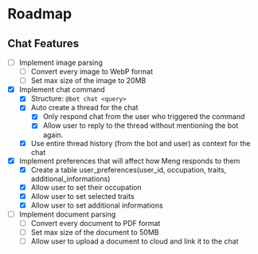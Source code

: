 # Roadmap

## Chat Features

-   [ ] Implement image parsing
    -   [ ] Convert every image to WebP format
    -   [ ] Set max size of the image to 20MB
-   [x] Implement chat command
    -   [x] Structure: `@bot chat <query>`
    -   [x] Auto create a thread for the chat
        -   [x] Only respond chat from the user who triggered the command
        -   [x] Allow user to reply to the thread without mentioning the bot again.
    -   [x] Use entire thread history (from the bot and user) as context for the chat
-   [x] Implement preferences that will affect how Meng responds to them
    -   [x] Create a table user_preferences(user_id, occupation, traits, additional_informations)
    -   [x] Allow user to set their occupation
    -   [x] Allow user to set selected traits
    -   [x] Allow user to set additional informations
-   [ ] Implement document parsing
    -   [ ] Convert every document to PDF format
    -   [ ] Set max size of the document to 50MB
    -   [ ] Allow user to upload a document to cloud and link it to the chat
